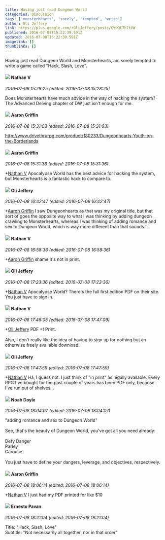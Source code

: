 ```yaml
---
title: Having just read Dungeon World
categories: Discussion
tags: ['monsterhearts', 'sorely', 'tempted', 'write']
author: Oli Jeffery
link: https://plus.google.com/+OliJeffery/posts/CYwQC7h7tVW
published: 2016-07-08T15:22:39.591Z
updated: 2016-07-08T15:22:39.591Z
imagelink: []
thumblinks: []
---
```


Having just read Dungeon World and Monsterhearts, am sorely tempted to write a game called &quot;Hack, Slash, Love&quot;.
<div id='comment z12ctlepkueteb1u5222ixz5zl2zxd4dk'>
  <h4><img src='{{site.baseurl}}//images/avatars/103360819573614339342_photo.jpg'> Nathan V</h4>
      <p><cite>2016-07-08 15:28:25 (edited: 2016-07-08 15:28:25)</cite></p>
        <p>Does Monsterhearts have much advice in the way of hacking the system? The Advanced Delving chapter of DW just isn&#39;t enough for me.</p>
</div>
        

<div id='comment z12ctlepkueteb1u5222ixz5zl2zxd4dk'>
  <h4><img src='{{site.baseurl}}//images/avatars/103667855585775066713_photo.jpg'> Aaron Griffin</h4>
      <p><cite>2016-07-08 15:31:03 (edited: 2016-07-08 15:31:03)</cite></p>
        <p><a href="http://www.drivethrurpg.com/product/180233/Dungeonhearts-Youth-on-the-Borderlands" class="ot-anchor">http://www.drivethrurpg.com/product/180233/Dungeonhearts-Youth-on-the-Borderlands</a></p>
</div>
        

<div id='comment z12ctlepkueteb1u5222ixz5zl2zxd4dk'>
  <h4><img src='{{site.baseurl}}//images/avatars/103667855585775066713_photo.jpg'> Aaron Griffin</h4>
      <p><cite>2016-07-08 15:31:36 (edited: 2016-07-08 15:31:36)</cite></p>
        <p><span class="proflinkWrapper"><span class="proflinkPrefix">+</span><a class="proflink" href="https://plus.google.com/103360819573614339342" oid="103360819573614339342">Nathan V</a></span> Apocalypse World has the best advice for hacking the system, but Monsterhearts is a fantastic hack to compare to.</p>
</div>
        

<div id='comment z12ctlepkueteb1u5222ixz5zl2zxd4dk'>
  <h4><img src='{{site.baseurl}}//images/avatars/101126823496630380540_photo.jpg'> Oli Jeffery</h4>
      <p><cite>2016-07-08 16:42:47 (edited: 2016-07-08 16:42:47)</cite></p>
        <p><span class="proflinkWrapper"><span class="proflinkPrefix">+</span><a class="proflink" href="https://plus.google.com/103667855585775066713" oid="103667855585775066713">Aaron Griffin</a></span> I saw Dungeonhearts as that was my original title, but that sort of goes the opposite way to what I was thinking by adding dungeon crawling to Monsterhearts,  whereas I was thinking of adding romance and sex to Dungeon World, which is way more different than that sounds...</p>
</div>
        

<div id='comment z12ctlepkueteb1u5222ixz5zl2zxd4dk'>
  <h4><img src='{{site.baseurl}}//images/avatars/103360819573614339342_photo.jpg'> Nathan V</h4>
      <p><cite>2016-07-08 16:58:36 (edited: 2016-07-08 16:58:36)</cite></p>
        <p><span class="proflinkWrapper"><span class="proflinkPrefix">+</span><a class="proflink" href="https://plus.google.com/103667855585775066713" oid="103667855585775066713">Aaron Griffin</a></span>​ shame it&#39;s not in print.</p>
</div>
        

<div id='comment z12ctlepkueteb1u5222ixz5zl2zxd4dk'>
  <h4><img src='{{site.baseurl}}//images/avatars/101126823496630380540_photo.jpg'> Oli Jeffery</h4>
      <p><cite>2016-07-08 17:23:36 (edited: 2016-07-08 17:23:36)</cite></p>
        <p><span class="proflinkWrapper"><span class="proflinkPrefix">+</span><a class="proflink" href="https://plus.google.com/103360819573614339342" oid="103360819573614339342">Nathan V</a></span> Apocalypse World? There&#39;s the full first edition PDF on their site. You just have to sign in.</p>
</div>
        

<div id='comment z12ctlepkueteb1u5222ixz5zl2zxd4dk'>
  <h4><img src='{{site.baseurl}}//images/avatars/103360819573614339342_photo.jpg'> Nathan V</h4>
      <p><cite>2016-07-08 17:46:05 (edited: 2016-07-08 17:47:09)</cite></p>
        <p><span class="proflinkWrapper"><span class="proflinkPrefix">+</span><a class="proflink" href="https://plus.google.com/101126823496630380540" oid="101126823496630380540">Oli Jeffery</a></span>​​ PDF =! Print. ﻿<br /><br />Also, I don&#39;t really like the idea of having to sign up for nothing but an otherwise freely available download.</p>
</div>
        

<div id='comment z12ctlepkueteb1u5222ixz5zl2zxd4dk'>
  <h4><img src='{{site.baseurl}}//images/avatars/101126823496630380540_photo.jpg'> Oli Jeffery</h4>
      <p><cite>2016-07-08 17:47:59 (edited: 2016-07-08 17:47:59)</cite></p>
        <p><span class="proflinkWrapper"><span class="proflinkPrefix">+</span><a class="proflink" href="https://plus.google.com/103360819573614339342" oid="103360819573614339342">Nathan V</a></span> Ha, I guess not. I just think of &quot;in print&quot; as legally available. Every RPG I&#39;ve bought for the past couple of years has been PDF only, because I&#39;ve run out of shelves...</p>
</div>
        

<div id='comment z12ctlepkueteb1u5222ixz5zl2zxd4dk'>
  <h4><img src='{{site.baseurl}}//images/avatars/101839266027576018089_photo.jpg'> Noah Doyle</h4>
      <p><cite>2016-07-08 18:04:07 (edited: 2016-07-08 18:04:07)</cite></p>
        <p>&quot;adding romance and sex to Dungeon World&quot;<br /><br />See, that&#39;s the beauty of Dungeon World, you&#39;ve got all you need already:<br /><br />Defy Danger<br />Parley<br />Carouse<br /><br />You just have to define your dangers, leverage, and objectives, respectively.</p>
</div>
        

<div id='comment z12ctlepkueteb1u5222ixz5zl2zxd4dk'>
  <h4><img src='{{site.baseurl}}//images/avatars/103667855585775066713_photo.jpg'> Aaron Griffin</h4>
      <p><cite>2016-07-08 18:06:14 (edited: 2016-07-08 18:06:14)</cite></p>
        <p><span class="proflinkWrapper"><span class="proflinkPrefix">+</span><a class="proflink" href="https://plus.google.com/103360819573614339342" oid="103360819573614339342">Nathan V</a></span> I just had my PDF printed for like $10</p>
</div>
        

<div id='comment z12ctlepkueteb1u5222ixz5zl2zxd4dk'>
  <h4><img src='{{site.baseurl}}//images/avatars/112147093164383759456_photo.jpg'> Ernesto Pavan</h4>
      <p><cite>2016-07-08 18:21:04 (edited: 2016-07-08 18:21:04)</cite></p>
        <p>Title: &quot;Hack, Slash, Love&quot;<br />Subtitle: &quot;Not necessarily all together, nor in that order&quot;</p>
</div>
        